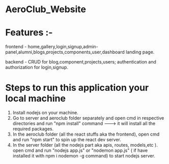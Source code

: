 # AeroClub_Website

# Features :-

frontend - home,gallery,login,signup,admin-panel,alumni,blogs,projects,components,user,dashboard landing page.

backend - CRUD for blog,component,projects,users; authentication and authorization for login,signup.

# Steps to run this application your local machine

1) Install nodejs on your machine.
2) Go to server and aeroclub folder separately and open cmd in respective directories and run "npm install" command ---> it will install all the required packages.
3) In the aeroclub folder (all the react stuffs aka the frontend), open cmd and run "npm start" to spin up the react dev server.
4) In the server folder (all the nodejs part aka apis, routes, models,etc ). open cmd and run "nodejs app.js" or "nodemon app.js" ( if have installed it with npm i nodemon -g command) to start nodejs server.
